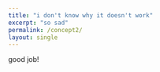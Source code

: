 ```yaml
---
title: "i don't know why it doesn't work"
excerpt: "so sad"
permalink: /concept2/
layout: single
---
```

good job!